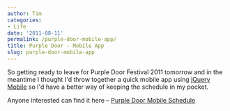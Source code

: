 ```yaml
---
author: Tim
categories:
- Life
date: '2011-08-11'
permalink: /purple-door-mobile-app/
title: Purple Door - Mobile App
slug: purple-door-mobile-app
---
```


So getting ready to leave for Purple Door Festival 2011 tomorrow and in the meantime I thought I'd throw together a quick mobile app using [jQuery Mobile][1] so I'd have a better way of keeping the schedule in my pocket.

Anyone interested can find it here &#8211; [Purple Door Mobile Schedule][2]

 [1]: http://jquerymobile.com/
 [2]: http://timw.co/pd/
 